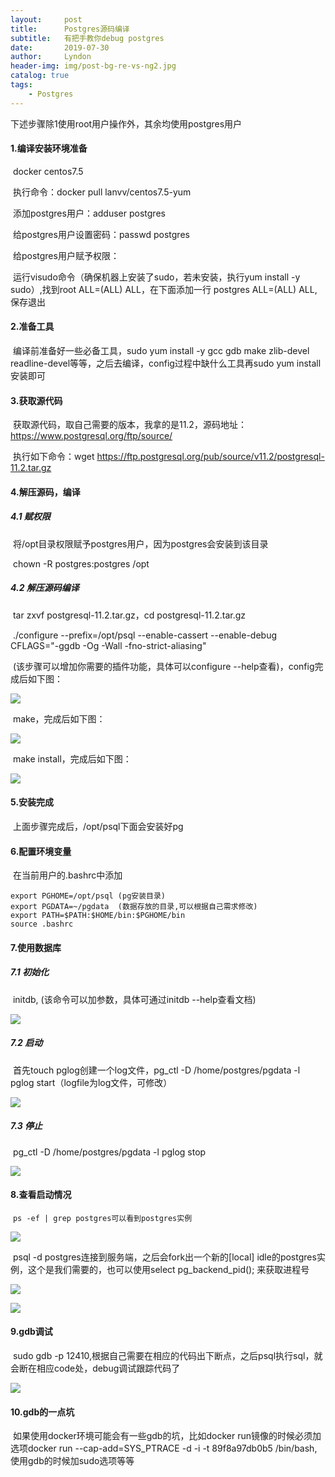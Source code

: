 ```yaml
---
layout:     post
title:      Postgres源码编译
subtitle:   有把手教你debug postgres
date:       2019-07-30
author:     Lyndon
header-img: img/post-bg-re-vs-ng2.jpg
catalog: true
tags:
    - Postgres
---
```


下述步骤除1使用root用户操作外，其余均使用postgres用户

#### 1.编译安装环境准备

​	docker centos7.5

​	执行命令：docker pull lanvv/centos7.5-yum

​	添加postgres用户：adduser postgres

​	给postgres用户设置密码：passwd postgres

​	给postgres用户赋予权限：

​	运行visudo命令（确保机器上安装了sudo，若未安装，执行yum install -y sudo）,找到root ALL=(ALL) ALL，在下面添加一行 postgres ALL=(ALL) ALL,保存退出

#### 2.准备工具

​	编译前准备好一些必备工具，sudo yum install -y gcc gdb make zlib-devel readline-devel等等，之后去编译，config过程中缺什么工具再sudo yum install安装即可

#### 3.获取源代码

​	获取源代码，取自己需要的版本，我拿的是11.2，源码地址：https://www.postgresql.org/ftp/source/

​	执行如下命令：wget https://ftp.postgresql.org/pub/source/v11.2/postgresql-11.2.tar.gz

#### 4.解压源码，编译

##### 	4.1 赋权限

​	将/opt目录权限赋予postgres用户，因为postgres会安装到该目录

​	chown -R postgres:postgres /opt

##### 	4.2 解压源码编译

​	tar zxvf postgresql-11.2.tar.gz，cd postgresql-11.2.tar.gz

​	./configure --prefix=/opt/psql --enable-cassert --enable-debug CFLAGS="-ggdb -Og -Wall -fno-strict-aliasing"

​	(该步骤可以增加你需要的插件功能，具体可以configure --help查看)，config完成后如下图：

![](https://raw.githubusercontent.com/YangHao1992/YangHao1992.github.io/master/_img/config.png)

​	make，完成后如下图：

![](https://raw.githubusercontent.com/YangHao1992/YangHao1992.github.io/master/_img/make.png)

​	make install，完成后如下图：

![](https://raw.githubusercontent.com/YangHao1992/YangHao1992.github.io/master/_img/install.png)

#### 5.安装完成

​	上面步骤完成后，/opt/psql下面会安装好pg

#### 6.配置环境变量

​	在当前用户的.bashrc中添加

```
export PGHOME=/opt/psql (pg安装目录)
export PGDATA=~/pgdata  (数据存放的目录,可以根据自己需求修改)
export PATH=$PATH:$HOME/bin:$PGHOME/bin
source .bashrc
```

#### 7.使用数据库

##### 	7.1 初始化

​	initdb, (该命令可以加参数，具体可通过initdb --help查看文档)

![](https://raw.githubusercontent.com/YangHao1992/YangHao1992.github.io/master/_img/initdb.png)

#####  	7.2 启动

​	首先touch pglog创建一个log文件，pg_ctl -D /home/postgres/pgdata -l pglog start（logfile为log文件，可修改）

![](https://raw.githubusercontent.com/YangHao1992/YangHao1992.github.io/master/_img/start.png)

#####  	7.3 停止

​	pg_ctl -D /home/postgres/pgdata -l pglog stop

![](https://raw.githubusercontent.com/YangHao1992/YangHao1992.github.io/master/_img/stop.png)

#### 8.查看启动情况

​	`ps -ef | grep postgres可以看到postgres实例`

![](https://raw.githubusercontent.com/YangHao1992/YangHao1992.github.io/master/_img/ps.png)

​	psql -d postgres连接到服务端，之后会fork出一个新的[local] idle的postgres实例，这个是我们需要的，也可以使用select pg_backend_pid(); 来获取进程号

![](https://raw.githubusercontent.com/YangHao1992/YangHao1992.github.io/master/_img/idle.png)

![](https://raw.githubusercontent.com/YangHao1992/YangHao1992.github.io/master/_img/pid.png)

#### 9.gdb调试

​	sudo gdb -p 12410,根据自己需要在相应的代码出下断点，之后psql执行sql，就会断在相应code处，debug调试跟踪代码了

![](https://raw.githubusercontent.com/YangHao1992/YangHao1992.github.io/master/_img/gdb.png)

#### 10.gdb的一点坑

​	如果使用docker环境可能会有一些gdb的坑，比如docker run镜像的时候必须加选项docker run --cap-add=SYS_PTRACE -d -i -t 89f8a97db0b5 /bin/bash, 使用gdb的时候加sudo选项等等
